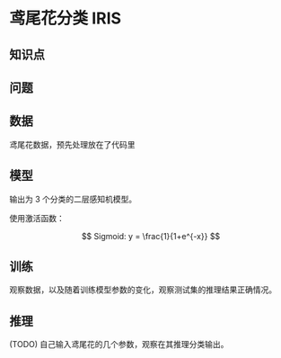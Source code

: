 # 鸢尾花分类 IRIS

## 知识点



## 问题

## 数据

鸢尾花数据，预先处理放在了代码里

## 模型

输出为 3 个分类的二层感知机模型。

使用激活函数：

$$ Sigmoid: y = \frac{1}{1+e^{-x}} $$

## 训练

观察数据，以及随着训练模型参数的变化，观察测试集的推理结果正确情况。

## 推理

(TODO) 自己输入鸢尾花的几个参数，观察在其推理分类输出。
